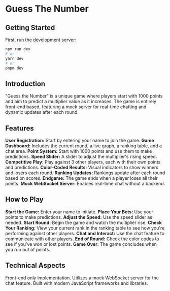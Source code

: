 <h1>Guess The Number</h1>

## Getting Started

First, run the development server:

```bash
npm run dev
# or
yarn dev
# or
pnpm dev
```

<h2>Introduction</h2>

"Guess the Number" is a unique game where players start with 1000 points and aim to predict a multiplier value as it increases. The game is entirely front-end based, featuring a mock server for real-time chatting and dynamic updates after each round.

<h2>Features</h2>

<b>User Registration:</b> Start by entering your name to join the game.
<b>Game Dashboard:</b> Includes the current round, a live graph, a ranking table, and a chat area.
<b>Point System:</b> Start with 1000 points and use them to make predictions.
<b>Speed Slider:</b> A slider to adjust the multiplier's rising speed.
<b>Competitive Play:</b> Play against 3 other players, each with their own points and predictions.
<b>Color-Coded Results:</b> Visual indicators to show winners and losers each round.
<b>Ranking Updates:</b> Rankings update after each round based on scores.
<b>Endgame:</b> The game ends when a player loses all their points.
<b>Mock WebSocket Server:</b> Enables real-time chat without a backend.

<h2>How to Play</h2

<b>Start the Game:</b> Enter your name to initiate.
<b>Place Your Bets:</b> Use your points to make predictions.
<b>Adjust the Speed:</b> Use the speed slider as needed.
<b>Start Round:</b> Begin the game and watch the multiplier rise.
<b>Check Your Ranking:</b> View your current rank in the ranking table to see how you're performing against other players.
<b>Chat and Interact:</b> Use the chat feature to communicate with other players.
<b>End of Round:</b> Check the color codes to see if you've won or lost points.
<b>Game Over:</b> The game concludes when you run out of points.

<h2>Technical Aspects</h2

Front-end only implementation.
Utilizes a mock WebSocket server for the chat feature.
Built with modern JavaScript frameworks and libraries.
